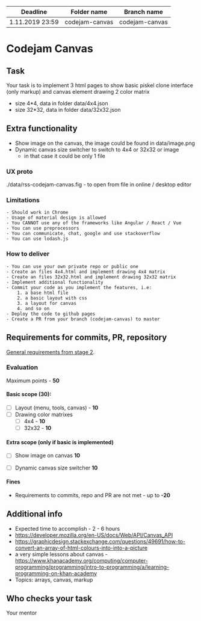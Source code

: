 
| Deadline  | Folder name | Branch name |
|-----------|-------------|-------------|
| 1.11.2019 23:59 | codejam-canvas | codejam-canvas |


# Codejam Canvas

## Task

Your task is to implement 3 html pages to show basic piskel clone interface (only markup) and canvas element drawing 2 color matrix
- size 4*4, data in folder data/4x4.json
- size 32*32, data in folder data/32x32.json

## Extra functionality
* Show image on the canvas, the image could be found in data/image.png
* Dynamic canvas size switcher to switch to 4x4 or 32x32 or image
  * in that case it could be only 1 file

### UX proto
./data/rss-codejam-canvas.fig - to open from file in online / desktop editor

### Limitations
    - Should work in Chrome
    - Usage of material design is allowed
    - You CANNOT use any of the frameworks like Angular / React / Vue
    - You can use preprocessors 
    - You can communicate, chat, google and use stackoverflow
    - You can use lodash.js
    
### How to deliver
    - You can use your own private repo or public one
    - Create an files 4x4.html and implement drawing 4x4 matrix
    - Create an files 32x32.html and implement drawing 32x32 matrix
    - Implement additional functionality
    - Commit your code as you implement the features, i.e: 
        1. a base html file
        2. a basic layout with css 
        3. a layout for canvas 
        4. and so on
    - Deploy the code to github pages
    - Create a PR from your branch (codejam-canvas) to master
    
    
## Requirements for commits, PR, repository

[General requirements from stage 2](https://github.com/rolling-scopes-school/docs/blob/master/docs/stage2.md).

### Evaluation

Maximum points - **50**

#### Basic scope (**30**):
- [ ] Layout (menu, tools, canvas) - **10**
- [ ] Drawing color matrixes
  - [ ] 4x4 - **10**
  - [ ] 32x32 - **10**

#### Extra scope (only if basic is implemented)
- [ ] Show image on canvas **10**
- [ ] Dynamic canvas size switcher **10**


#### Fines
- Requirements to commits, repo and PR are not met - up to **-20**

## Additional info
* Expected time to accomplish - 2 - 6 hours
* https://developer.mozilla.org/en-US/docs/Web/API/Canvas_API
* https://graphicdesign.stackexchange.com/questions/49691/how-to-convert-an-array-of-html-colours-into-into-a-picture
* a very simple lessons about canvas - https://www.khanacademy.org/computing/computer-programming/programming/intro-to-programming/a/learning-programming-on-khan-academy
* Topics: arrays, canvas, markup


## Who checks your task
Your mentor
